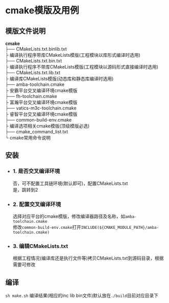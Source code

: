 # cmake模版及用例

## 模版文件说明
**cmake**</br>
├── CMakeLists.txt.binlib.txt</br>
├   编译执行程序带库CMakeLists模版(工程模块以库形式编译时选用)</br>
├── CMakeLists.txt.bin.txt</br>
├   编译执行程序不带库CMakeLists模版(工程模块以源码形式直接编译时选用)</br>
├── CMakeLists.txt.lib.txt</br>
├   编译库CMakeLists模版(动态库和静态库编译时选用)</br>
├── amba-toolchain.cmake</br>
├   安霸平台交叉编译环境cmake模版</br>
├── fh-toolchain.cmake</br>
├   富瀚平台交叉编译环境cmake模版</br>
├── vatics-m3c-toolchain.cmake</br>
├   睿智平台交叉编译环境cmake模版</br>
├── common-build-env.cmake</br>
├   编译选项相关cmake模版(顶级模版必选)</br>
├── cmake_command_list.txt</br>
└   cmake常用命令说明

## 安装
* ### 1. 是否交叉编译环境
    否，可不配置工具链环境(默认即可)，配置CMakeLists.txt</br>
    是，跳转到2
* ### 2. 配置交叉编译环境
    选择对应平台的cmake模版，修改编译器路径及名称，如`amba-toolchain.cmake`</br>
    修改`common-build-env.cmake`打开`INCLUDE(${CMAKE_MODULE_PATH}/amba-toolchain.cmake)`
* ### 3. 编辑CMakeLists.txt
    根据工程情况(编译库还是执行文件等)拷贝CMakeLists.txt到源码目录，根据需要可修改

## 编译
`sh make.sh`
编译结果(相应的inc lib bin文件)默认放在`./build`目前对应目录下

